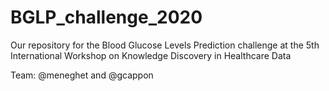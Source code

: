# BGLP_challenge_2020
Our repository for the Blood Glucose Levels Prediction challenge at the 5th International Workshop on Knowledge Discovery in Healthcare Data

Team: @meneghet and @gcappon
